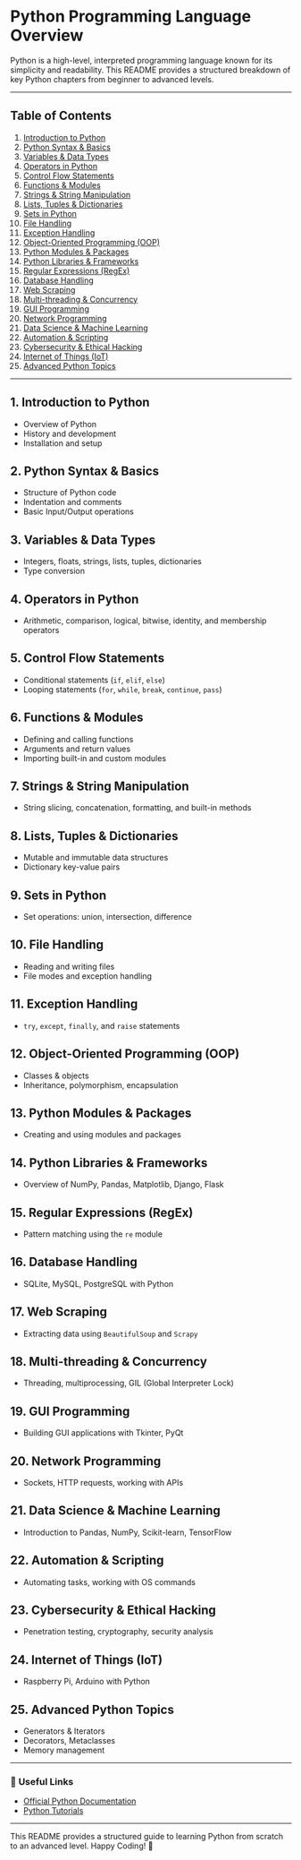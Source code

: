 # Python Programming Language Overview

Python is a high-level, interpreted programming language known for its simplicity and readability. This README provides a structured breakdown of key Python chapters from beginner to advanced levels.

---

## Table of Contents
1. [Introduction to Python](#1-introduction-to-python)
2. [Python Syntax & Basics](#2-python-syntax--basics)
3. [Variables & Data Types](#3-variables--data-types)
4. [Operators in Python](#4-operators-in-python)
5. [Control Flow Statements](#5-control-flow-statements)
6. [Functions & Modules](#6-functions--modules)
7. [Strings & String Manipulation](#7-strings--string-manipulation)
8. [Lists, Tuples & Dictionaries](#8-lists-tuples--dictionaries)
9. [Sets in Python](#9-sets-in-python)
10. [File Handling](#10-file-handling)
11. [Exception Handling](#11-exception-handling)
12. [Object-Oriented Programming (OOP)](#12-object-oriented-programming-oop)
13. [Python Modules & Packages](#13-python-modules--packages)
14. [Python Libraries & Frameworks](#14-python-libraries--frameworks)
15. [Regular Expressions (RegEx)](#15-regular-expressions-regex)
16. [Database Handling](#16-database-handling)
17. [Web Scraping](#17-web-scraping)
18. [Multi-threading & Concurrency](#18-multi-threading--concurrency)
19. [GUI Programming](#19-gui-programming)
20. [Network Programming](#20-network-programming)
21. [Data Science & Machine Learning](#21-data-science--machine-learning)
22. [Automation & Scripting](#22-automation--scripting)
23. [Cybersecurity & Ethical Hacking](#23-cybersecurity--ethical-hacking)
24. [Internet of Things (IoT)](#24-internet-of-things-iot)
25. [Advanced Python Topics](#25-advanced-python-topics)

---

## 1. Introduction to Python
- Overview of Python
- History and development
- Installation and setup

## 2. Python Syntax & Basics
- Structure of Python code
- Indentation and comments
- Basic Input/Output operations

## 3. Variables & Data Types
- Integers, floats, strings, lists, tuples, dictionaries
- Type conversion

## 4. Operators in Python
- Arithmetic, comparison, logical, bitwise, identity, and membership operators

## 5. Control Flow Statements
- Conditional statements (`if`, `elif`, `else`)
- Looping statements (`for`, `while`, `break`, `continue`, `pass`)

## 6. Functions & Modules
- Defining and calling functions
- Arguments and return values
- Importing built-in and custom modules

## 7. Strings & String Manipulation
- String slicing, concatenation, formatting, and built-in methods

## 8. Lists, Tuples & Dictionaries
- Mutable and immutable data structures
- Dictionary key-value pairs

## 9. Sets in Python
- Set operations: union, intersection, difference

## 10. File Handling
- Reading and writing files
- File modes and exception handling

## 11. Exception Handling
- `try`, `except`, `finally`, and `raise` statements

## 12. Object-Oriented Programming (OOP)
- Classes & objects
- Inheritance, polymorphism, encapsulation

## 13. Python Modules & Packages
- Creating and using modules and packages

## 14. Python Libraries & Frameworks
- Overview of NumPy, Pandas, Matplotlib, Django, Flask

## 15. Regular Expressions (RegEx)
- Pattern matching using the `re` module

## 16. Database Handling
- SQLite, MySQL, PostgreSQL with Python

## 17. Web Scraping
- Extracting data using `BeautifulSoup` and `Scrapy`

## 18. Multi-threading & Concurrency
- Threading, multiprocessing, GIL (Global Interpreter Lock)

## 19. GUI Programming
- Building GUI applications with Tkinter, PyQt

## 20. Network Programming
- Sockets, HTTP requests, working with APIs

## 21. Data Science & Machine Learning
- Introduction to Pandas, NumPy, Scikit-learn, TensorFlow

## 22. Automation & Scripting
- Automating tasks, working with OS commands

## 23. Cybersecurity & Ethical Hacking
- Penetration testing, cryptography, security analysis

## 24. Internet of Things (IoT)
- Raspberry Pi, Arduino with Python

## 25. Advanced Python Topics
- Generators & Iterators
- Decorators, Metaclasses
- Memory management

---

### 🔗 **Useful Links**
- [Official Python Documentation](https://docs.python.org/3/)
- [Python Tutorials](https://www.w3schools.com/python/)

---

This README provides a structured guide to learning Python from scratch to an advanced level. Happy Coding! 🚀
